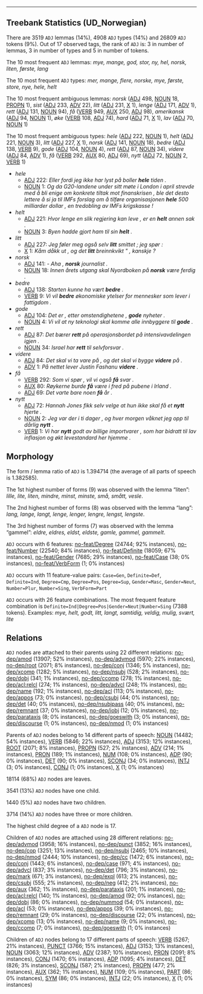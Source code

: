 

--------------------------------------------------------------------------------

## Treebank Statistics (UD_Norwegian)

There are 3519 `ADJ` lemmas (14%), 4908 `ADJ` types (14%) and 26809 `ADJ` tokens (9%).
Out of 17 observed tags, the rank of `ADJ` is: 3 in number of lemmas, 3 in number of types and 5 in number of tokens.

The 10 most frequent `ADJ` lemmas: <em>mye, mange, god, stor, ny, hel, norsk, liten, første, lang</em>

The 10 most frequent `ADJ` types:  <em>mer, mange, flere, norske, mye, første, store, nye, hele, helt</em>

The 10 most frequent ambiguous lemmas: <em>norsk</em> ([ADJ]() 498, [NOUN]() 18, [PROPN]() 1), <em>sist</em> ([ADJ]() 233, [ADV]() 22), <em>litt</em> ([ADJ]() 231, [X]() 1), <em>lenge</em> ([ADJ]() 171, [ADV]() 1), <em>rett</em> ([ADJ]() 131, [NOUN]() 94), <em>få</em> ([VERB]() 949, [AUX]() 250, [ADJ]() 98), <em>amerikansk</em> ([ADJ]() 94, [NOUN]() 1), <em>øke</em> ([VERB]() 108, [ADJ]() 74), <em>hard</em> ([ADJ]() 71, [X]() 1), <em>lav</em> ([ADJ]() 70, [NOUN]() 1)

The 10 most frequent ambiguous types:  <em>hele</em> ([ADJ]() 222, [NOUN]() 1), <em>helt</em> ([ADJ]() 221, [NOUN]() 3), <em>litt</em> ([ADJ]() 227, [X]() 1), <em>norsk</em> ([ADJ]() 141, [NOUN]() 18), <em>bedre</em> ([ADJ]() 138, [VERB]() 9), <em>gode</em> ([ADJ]() 104, [NOUN]() 4), <em>rett</em> ([ADJ]() 87, [NOUN]() 34), <em>videre</em> ([ADJ]() 84, [ADV]() 1), <em>få</em> ([VERB]() 292, [AUX]() 80, [ADJ]() 69), <em>nytt</em> ([ADJ]() 72, [NOUN]() 2, [VERB]() 1)


* <em>hele</em>
  * [ADJ]() 222: <em>Eller fordi jeg ikke har lyst på boller <b>hele</b> tiden .</em>
  * [NOUN]() 1: <em>Og da G20-landene under sitt møte i London i april strevde med å bli enige om konkrete tiltak mot finanskrisen , ble det desto lettere å si ja til IMFs forslag om å tilføre organisasjonen <b>hele</b> 500 milliarder dollar , en tredobling av IMFs krigskasse !</em>
* <em>helt</em>
  * [ADJ]() 221: <em>Hvor lenge en slik regjering kan leve , er en <b>helt</b> annen sak .</em>
  * [NOUN]() 3: <em>Byen hadde gjort ham til sin <b>helt</b> .</em>
* <em>litt</em>
  * [ADJ]() 227: <em>Jeg føler meg også selv <b>litt</b> smittet ; jeg spør :</em>
  * [X]() 1: <em>Kåm dåkk ut , og det <b>litt</b> breinnkvikt " , kanskje ?</em>
* <em>norsk</em>
  * [ADJ]() 141: <em>- Aha , <b>norsk</b> journalist .</em>
  * [NOUN]() 18: <em>Innen årets utgang skal Nyordboken på <b>norsk</b> være ferdig .</em>
* <em>bedre</em>
  * [ADJ]() 138: <em>Starten kunne ha vært <b>bedre</b> .</em>
  * [VERB]() 9: <em>Vi vil <b>bedre</b> økonomiske ytelser for mennesker som lever i fattigdom .</em>
* <em>gode</em>
  * [ADJ]() 104: <em>Det er , etter omstendighetene , <b>gode</b> nyheter .</em>
  * [NOUN]() 4: <em>Vi vil at ny teknologi skal komme alle innbyggere til <b>gode</b> .</em>
* <em>rett</em>
  * [ADJ]() 87: <em>Det bærer <b>rett</b> på operasjonsbordet på intensivavdelingen igjen .</em>
  * [NOUN]() 34: <em>Israel har <b>rett</b> til selvforsvar .</em>
* <em>videre</em>
  * [ADJ]() 84: <em>Det skal vi ta vare på , og det skal vi bygge <b>videre</b> på .</em>
  * [ADV]() 1: <em>På nettet lever Justin Fashanu <b>videre</b> .</em>
* <em>få</em>
  * [VERB]() 292: <em>Som vi spør , vil vi også <b>få</b> svar .</em>
  * [AUX]() 80: <em>Røykerne burde <b>få</b> være i fred på pubene i Irland .</em>
  * [ADJ]() 69: <em>Det varte bare noen <b>få</b> år .</em>
* <em>nytt</em>
  * [ADJ]() 72: <em>Hannah Jones fikk selv velge at hun ikke skal få et <b>nytt</b> hjerte .</em>
  * [NOUN]() 2: <em>Jeg var der i ti dager , og hver morgen våknet jeg opp til dårlig <b>nytt</b> .</em>
  * [VERB]() 1: <em>Vi har <b>nytt</b> godt av billige importvarer , som har bidratt til lav inflasjon og økt levestandard her hjemme .</em>

## Morphology

The form / lemma ratio of `ADJ` is 1.394714 (the average of all parts of speech is 1.382585).

The 1st highest number of forms (9) was observed with the lemma “liten”: <em>lille, lite, liten, mindre, minst, minste, små, smått, vesle</em>.

The 2nd highest number of forms (8) was observed with the lemma “lang”: <em>lang, lange, langt, lenge, lenger, lengre, lengst, lengste</em>.

The 3rd highest number of forms (7) was observed with the lemma “gammel”: <em>eldre, eldres, eldst, eldste, gamle, gammel, gammelt</em>.

`ADJ` occurs with 6 features: [no-feat/Degree]() (24744; 92% instances), [no-feat/Number]() (22540; 84% instances), [no-feat/Definite]() (18059; 67% instances), [no-feat/Gender]() (7685; 29% instances), [no-feat/Case]() (38; 0% instances), [no-feat/VerbForm]() (1; 0% instances)

`ADJ` occurs with 11 feature-value pairs: `Case=Gen`, `Definite=Def`, `Definite=Ind`, `Degree=Cmp`, `Degree=Pos`, `Degree=Sup`, `Gender=Masc`, `Gender=Neut`, `Number=Plur`, `Number=Sing`, `VerbForm=Part`

`ADJ` occurs with 26 feature combinations.
The most frequent feature combination is `Definite=Ind|Degree=Pos|Gender=Neut|Number=Sing` (7388 tokens).
Examples: <em>mye, helt, godt, litt, langt, samtidig, veldig, mulig, svært, lite</em>


## Relations

`ADJ` nodes are attached to their parents using 22 different relations: [no-dep/amod]() (13907; 52% instances), [no-dep/advmod]() (5970; 22% instances), [no-dep/root]() (2071; 8% instances), [no-dep/conj]() (1346; 5% instances), [no-dep/xcomp]() (1282; 5% instances), [no-dep/nsubj]() (528; 2% instances), [no-dep/dobj]() (341; 1% instances), [no-dep/ccomp]() (278; 1% instances), [no-dep/acl:relcl]() (274; 1% instances), [no-dep/advcl]() (248; 1% instances), [no-dep/name]() (192; 1% instances), [no-dep/acl]() (113; 0% instances), [no-dep/appos]() (73; 0% instances), [no-dep/csubj]() (44; 0% instances), [no-dep/det]() (40; 0% instances), [no-dep/nsubjpass]() (40; 0% instances), [no-dep/remnant]() (37; 0% instances), [no-dep/iobj]() (12; 0% instances), [no-dep/parataxis]() (8; 0% instances), [no-dep/goeswith]() (3; 0% instances), [no-dep/discourse]() (1; 0% instances), [no-dep/nmod]() (1; 0% instances)

Parents of `ADJ` nodes belong to 14 different parts of speech: [NOUN]() (14482; 54% instances), [VERB]() (5846; 22% instances), [ADJ]() (3153; 12% instances), [ROOT]() (2071; 8% instances), [PROPN]() (527; 2% instances), [ADV]() (214; 1% instances), [PRON]() (189; 1% instances), [NUM]() (108; 0% instances), [ADP]() (90; 0% instances), [DET]() (90; 0% instances), [SCONJ]() (34; 0% instances), [INTJ]() (3; 0% instances), [CONJ]() (1; 0% instances), [X]() (1; 0% instances)

18114 (68%) `ADJ` nodes are leaves.

3541 (13%) `ADJ` nodes have one child.

1440 (5%) `ADJ` nodes have two children.

3714 (14%) `ADJ` nodes have three or more children.

The highest child degree of a `ADJ` node is 17.

Children of `ADJ` nodes are attached using 28 different relations: [no-dep/advmod]() (3958; 16% instances), [no-dep/punct]() (3852; 16% instances), [no-dep/cop]() (3251; 13% instances), [no-dep/nsubj]() (2465; 10% instances), [no-dep/nmod]() (2444; 10% instances), [no-dep/cc]() (1472; 6% instances), [no-dep/conj]() (1443; 6% instances), [no-dep/case]() (971; 4% instances), [no-dep/advcl]() (837; 3% instances), [no-dep/det]() (796; 3% instances), [no-dep/mark]() (671; 3% instances), [no-dep/expl]() (613; 2% instances), [no-dep/csubj]() (555; 2% instances), [no-dep/neg]() (412; 2% instances), [no-dep/aux]() (362; 1% instances), [no-dep/parataxis]() (201; 1% instances), [no-dep/acl:relcl]() (140; 1% instances), [no-dep/amod]() (92; 0% instances), [no-dep/dobj]() (86; 0% instances), [no-dep/nummod]() (54; 0% instances), [no-dep/acl]() (53; 0% instances), [no-dep/appos]() (39; 0% instances), [no-dep/remnant]() (29; 0% instances), [no-dep/discourse]() (22; 0% instances), [no-dep/xcomp]() (13; 0% instances), [no-dep/name]() (9; 0% instances), [no-dep/ccomp]() (7; 0% instances), [no-dep/goeswith]() (1; 0% instances)

Children of `ADJ` nodes belong to 17 different parts of speech: [VERB]() (5267; 21% instances), [PUNCT]() (3766; 15% instances), [ADJ]() (3153; 13% instances), [NOUN]() (3063; 12% instances), [ADV]() (2387; 10% instances), [PRON]() (2091; 8% instances), [CONJ]() (1470; 6% instances), [ADP]() (1095; 4% instances), [DET]() (826; 3% instances), [SCONJ]() (587; 2% instances), [PROPN]() (477; 2% instances), [AUX]() (362; 1% instances), [NUM]() (109; 0% instances), [PART]() (86; 0% instances), [SYM]() (86; 0% instances), [INTJ]() (22; 0% instances), [X]() (1; 0% instances)

